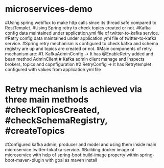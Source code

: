 # microservices-demo
#Using spring webflux to make http calls since its thread safe compared to RestTemplet. 
#Using Spring retry to check topics created or not. 
#Kafka config data maintained under application.yml file of twitter-to-kafka service. 
#Retry config data maintained under application.yml file of twitter-to-kafka service. 
#Spring retry mechanism is configured to check kafka and schema registry are up and topics are created or not. 
#Main components of retry mechanism are:
	#1. KafkaAdminConfig -> It has @EnableRetry added and bean method AdminClient
	#   Kafka admin client manage and inspects  brokers, topics and copnfiguration
	#2  RetryConfig -> It has Retrytemplet configured with values from application.yml file
# Retry mechanism is achieved via three main methods #checkTopicsCreated, #checkSchemaRegistry, #createTopics
#Configured kafka admin, producer and model and using them inside main microservice twitter-tokafka-service. 
#Building docker image of microservice with help of spring-boot:build-image property within spring-boot-maven-plugin with goal as maven install
